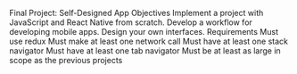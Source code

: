 Final Project: Self-Designed App
Objectives
Implement a project with JavaScript and React Native from scratch.
Develop a workflow for developing mobile apps.
Design your own interfaces.
Requirements
Must use redux
Must make at least one network call
Must have at least one stack navigator
Must have at least one tab navigator
Must be at least as large in scope as the previous projects